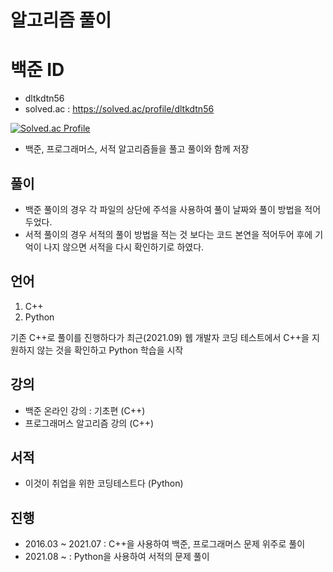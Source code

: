 # 알고리즘 풀이
 
# 백준 ID
 - dltkdtn56
 - solved.ac : https://solved.ac/profile/dltkdtn56

[![Solved.ac Profile](http://mazassumnida.wtf/api/v2/generate_badge?boj=dltkdtn56)](https://solved.ac/dltkdtn56/)

- 백준, 프로그래머스, 서적 알고리즘들을 풀고 풀이와 함께 저장

## 풀이
- 백준 풀이의 경우 각 파일의 상단에 주석을 사용하여 풀이 날짜와 풀이 방법을 적어두었다.
- 서적 풀이의 경우 서적의 풀이 방법을 적는 것 보다는 코드 본연을 적어두어 후에 기억이 나지 않으면 서적을 다시 확인하기로 하였다.

## 언어
1. C++
2. Python

기존 C++로 풀이를 진행하다가 최근(2021.09) 웹 개발자 코딩 테스트에서 C++을 지원하지 않는 것을 확인하고 Python 학습을 시작

## 강의
- 백준 온라인 강의 : 기초편 (C++)
- 프로그래머스 알고리즘 강의 (C++)

## 서적
- 이것이 취업을 위한 코딩테스트다 (Python)

## 진행
- 2016.03 ~ 2021.07 : C++을 사용하여 백준, 프로그래머스 문제 위주로 풀이
- 2021.08 ~         : Python을 사용하여 서적의 문제 풀이

